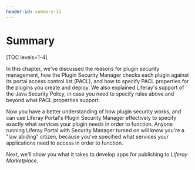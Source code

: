 ```yaml
---
header-id: summary-11
---
```


# Summary

[TOC levels=1-4]

In this chapter, we've discussed the reasons for plugin security management, how
the Plugin Security Manager checks each plugin against its portal access control
list (PACL), and how to specify PACL properties for the plugins you create and
deploy. We also explained Liferay's support of the Java
Security Policy, in case you need to specify rules above and beyond what PACL
properties support. 

Now you have a better understanding of how plugin security works, and can use
Liferay Portal's Plugin Security Manager effectively to specify exactly what
services your plugin needs in order to function. Anyone running Liferay Portal
with Security Manager turned on will know you're a "law abiding" citizen,
because you've specified what services your applications need to access in order
to function.

Next, we'll show you what it takes to develop apps for publishing to
*Liferay Marketplace*.
